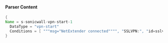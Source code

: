 #### Parser Content
```Java
{
Name = s-sonicwall-vpn-start-1
  DataType = "vpn-start"
  Conditions = [ """msg="NetExtender connected"""", "SSLVPN:", "id=sslvpn"]
}
```